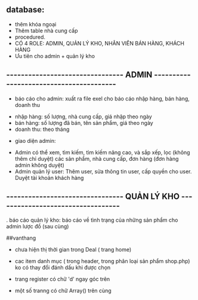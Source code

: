 ## database:
- thêm khóa ngoại
- Thêm table nhà cung cấp
- procedured.
- CÓ 4 ROLE: ADMIN, QUẢN LÝ KHO, NHÂN VIÊN BÁN HÀNG, KHÁCH HÀNG
- Ưu tiên cho admin + quản lý kho
## -------------------------------- ADMIN ----------------------------------------
- báo cáo cho admin: xuất ra file exel cho báo cáo nhập hàng, bán hàng, doanh thu
+ nhập hàng: số lượng, nhà cung cấp, giá nhập theo ngày
+ bán hàng: số lượng đã bán, tên sản phẩm, giá theo ngày
+ doanh thu: theo tháng
- giao diện admin: 
+ Admin có thể xem, tìm kiếm, tìm kiếm nâng cao, và sắp xếp, lọc (không thêm chỉ duyệt) 
các sản phẩm, nhà cung cấp, đơn hàng (đơn hàng admin không duyệt)
+ Admin quản lý user: Thêm user, sửa thông tin user, cấp quyền cho user. Duyệt tài khoản khách hàng
## -------------------------------- QUẢN LÝ KHO ----------------------------------
. báo cáo quản lý kho:
báo cáo về tình trạng của những sản phẩm cho admin
lược đồ (sau cùng)

##vanthang
- chưa hiện thị thời gian trong Deal ( trang home)
- cac item danh mục ( trong header, trong phân loại sản phẩm shop.php) ko có thay đổi đánh dấu khi được chọn

- trang register có chữ 'd' ngay góc trên
- một số tranng có chữ Array() trên cùng